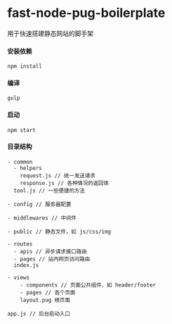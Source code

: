 # fast-node-pug-boilerplate
用于快速搭建静态网站的脚手架

#### 安装依赖
```
npm install
```

#### 编译
```
gulp
```

#### 启动
```
npm start
```

#### 目录结构
```
- common
  - helpers
    request.js // 统一发送请求
    response.js // 各种情况的返回体
  tool.js // 一些便捷的方法

- config // 服务器配置

- middlewares // 中间件

- public // 静态文件，如 js/css/img

- routes
  - apis // 异步请求接口路由
  - pages // 站内网页访问路由
  index.js

- views
	- components // 页面公共组件，如 header/footer
	- pages // 各个页面
	layout.pug 根页面

app.js // 后台启动入口
```

